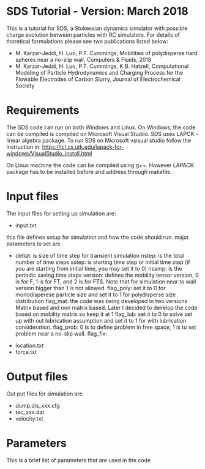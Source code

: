 # SDS Tutorial - Version: March 2018 
This is a tutorial for SDS, a Stokessian dynamics simulator with possible charge evolution between particles with RC simulators. For details of thoretical formulations please see two publications listed below:

- M. Karzar-Jeddi, H. Luo, P.T. Cummings, Mobilities of polydisperse hard spheres near a no-slip wall, Computers & Fluids, 2018
- M. Karzar-Jeddi, H. Luo, P.T. Cummings, K.B. Hatzell, Computational Modeling of Particle Hydrodynamics and Charging Process for the Flowable Electrodes of Carbon Slurry, Journal of Electrochemical Society


# Requirements

The SDS code can run on both Windows and Linux. On Windows, the code can be compiled is compiled on Microsoft Visual Studiio. SDS uses LAPCK - linear algebra package. To run SDS on Microsoft vsisual studio follow the instruction in:
https://icl.cs.utk.edu/lapack-for-windows/VisualStudio_install.html

On Linux machine the code can be compiled using g++. However LAPACK package has to be installed before and address through makefile.

# Input files

The input files for setting up simulation are:
- input.txt

this file defines setup for simulation and how the code should run. major parameters to set are 

* deltat: is size of time step for transient simulation
nstep: is the total number of time steps
sstep: is starting time step or initial time step (if you are starting from initial time, you may set it to 0)
nsamp: is the periodic saving time steps
version: defines the mobility tensor version, 0 is for F, 1 is for FT, and 2 is for FTS. Note that for simulation near to wall version bigger than 1 is not allowed.
flag_poly: set it to 0 for monodisperese particle size and set it to 1 for polydisperse size distribution
flag_mat: the code was being developed in two versions Matrix based and non matrix based. Later I decided to develop the code based on mobility matrix so keep it at 1
flag_lub: set it to 0 to solve set up with out lubrication assumption and set it to 1 for with lubrication consideration.
flag_prob: 0 is to define problem in free space, 1 is to set problem near a no-slip wall.
flag_fix: 

- location.txt
- force.txt


# Output files

Out put files for simulation are 
- dump.dis_xxx.cfg
- tec_xxx.dat
- velocity.txt


# Parameters
This is a brief list of parameters that are used in the code
